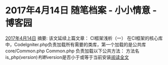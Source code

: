 
# 2017年4月14日 随笔档案 - 小小情意 - 博客园






[2017年4月14日](https://www.cnblogs.com/xiaoxiaoqingyi/archive/2017/04/14.html)
摘要: 该文延续上篇文章： CI框架浅析（一） 在CI框架的核心库中，CodeIgniter.php负责加载所有需要的类库，第一个加载的是公共库 core/Common.php Common.php 负责加载以下公共方法： 方法名 is_php($version) 判断$version是否小于或等于当前安装[阅读全文](https://www.cnblogs.com/xiaoxiaoqingyi/p/6706882.html)

